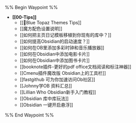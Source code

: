 
%% Begin Waypoint %%
- **[[00-Tips]]**
	- [[🥑Blue Topaz Themes Tips]]
	- [[魔方配色设置说明]]
	- [[如何把主页日记模板移植到你现有的库中？]]
	- [[如何提高Obsidian的启动速度？]]
	- [[如何在OB里添加多彩时钟和音乐播放器]]
	- [[如何在Obsidian中添加电影卡片]]
	- [[如何在Obsidian中添加图书卡片]]
	- [[booknote插件-更好的pdf office文档阅读和标注神器]]
	- [[Cmenu插件魔改版 Obsidian上的工具栏]]
	- [[fastgithub 可为你加速访问Ob社区]]
	- [[Johnny学OB 资料汇总]]
	- [[Lillian Who Obsidian新手入门教程]]
	- [[Obsidian 库中库玩法]]
	- [[Obsidian 一键开启悬浮]]

%% End Waypoint %%